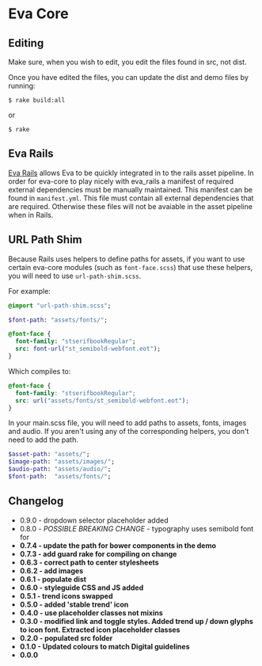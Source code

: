 # Eva Core

## Editing

Make sure, when you wish to edit, you edit the files found in src, not dist.

Once you have edited the files, you can update the dist and demo files by running:

```shell
$ rake build:all
```

or

```shell
$ rake
```

## Eva Rails

[Eva Rails](https://github.com/whichdigital/eva_rails) allows Eva to be quickly integrated in to the rails asset pipeline. In order for eva-core to play nicely with eva_rails a manifest of required external dependencies must be manually maintained. This manifest can be found in `manifest.yml`. This file must contain all external dependencies that are required. Otherwise these files will not be avaiable in the asset pipeline when in Rails.

## URL Path Shim

Because Rails uses helpers to define paths for assets, if you want to use certain eva-core modules (such as `font-face.scss`) that use these helpers, you will need to use `url-path-shim.scss`.

For example:

```sass
@import "url-path-shim.scss";

$font-path: "assets/fonts/";

@font-face {
  font-family: "stserifbookRegular";
  src: font-url("st_semibold-webfont.eot");
}
```

Which compiles to:

```css
@font-face {
  font-family: "stserifbookRegular";
  src: url("assets/fonts/st_semibold-webfont.eot");
}
```

In your main.scss file, you will need to add paths to assets, fonts, images and audio. If you aren't using any of the corresponding helpers, you don't need to add the path.

```sass
$asset-path: "assets/";
$image-path: "assets/images/";
$audio-path: "assets/audio/";
$font-path:  "assets/fonts/";
```

## Changelog

* 0.9.0 - dropdown selector placeholder added
* 0.8.0 - *POSSIBLE BREAKING CHANGE* - typography uses semibold font for <strong>
* 0.7.4 - update the path for bower components in the demo
* 0.7.3 - add guard rake for compiling on change
* 0.6.3 - correct path to center stylesheets
* 0.6.2 - add images
* 0.6.1 - populate dist
* 0.6.0 - styleguide CSS and JS added
* 0.5.1 - trend icons swapped
* 0.5.0 - added 'stable trend' icon
* 0.4.0 - use placeholder classes not mixins
* 0.3.0 - modified link and toggle styles. Added trend up / down glyphs to icon font. Extracted icon placeholder classes
* 0.2.0 - populated src folder
* 0.1.0 - Updated colours to match Digital guidelines
* 0.0.0
